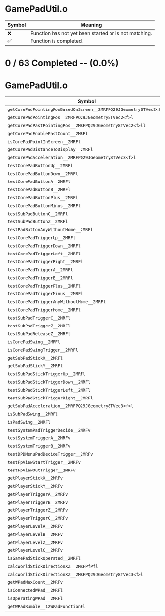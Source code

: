 # GamePadUtil.o
| Symbol | Meaning 
| ------------- | ------------- 
| :x: | Function has not yet been started or is not matching. 
| :white_check_mark: | Function is completed. 


# 0 / 63 Completed -- (0.0%)
# GamePadUtil.o
| Symbol | Decompiled? |
| ------------- | ------------- |
| `getCorePadPointingPosBasedOnScreen__2MRFPQ29JGeometry8TVec2<f>l` | :x: |
| `getCorePadPointingPos__2MRFPQ29JGeometry8TVec2<f>l` | :x: |
| `getCorePadPastPointingPos__2MRFPQ29JGeometry8TVec2<f>ll` | :x: |
| `getCorePadEnablePastCount__2MRFl` | :x: |
| `isCorePadPointInScreen__2MRFl` | :x: |
| `getCorePadDistanceToDisplay__2MRFl` | :x: |
| `getCorePadAcceleration__2MRFPQ29JGeometry8TVec3<f>l` | :x: |
| `testCorePadButtonUp__2MRFl` | :x: |
| `testCorePadButtonDown__2MRFl` | :x: |
| `testCorePadButtonA__2MRFl` | :x: |
| `testCorePadButtonB__2MRFl` | :x: |
| `testCorePadButtonPlus__2MRFl` | :x: |
| `testCorePadButtonMinus__2MRFl` | :x: |
| `testSubPadButtonC__2MRFl` | :x: |
| `testSubPadButtonZ__2MRFl` | :x: |
| `testPadButtonAnyWithoutHome__2MRFl` | :x: |
| `testCorePadTriggerUp__2MRFl` | :x: |
| `testCorePadTriggerDown__2MRFl` | :x: |
| `testCorePadTriggerLeft__2MRFl` | :x: |
| `testCorePadTriggerRight__2MRFl` | :x: |
| `testCorePadTriggerA__2MRFl` | :x: |
| `testCorePadTriggerB__2MRFl` | :x: |
| `testCorePadTriggerPlus__2MRFl` | :x: |
| `testCorePadTriggerMinus__2MRFl` | :x: |
| `testCorePadTriggerAnyWithoutHome__2MRFl` | :x: |
| `testCorePadTriggerHome__2MRFl` | :x: |
| `testSubPadTriggerC__2MRFl` | :x: |
| `testSubPadTriggerZ__2MRFl` | :x: |
| `testSubPadReleaseZ__2MRFl` | :x: |
| `isCorePadSwing__2MRFl` | :x: |
| `isCorePadSwingTrigger__2MRFl` | :x: |
| `getSubPadStickX__2MRFl` | :x: |
| `getSubPadStickY__2MRFl` | :x: |
| `testSubPadStickTriggerUp__2MRFl` | :x: |
| `testSubPadStickTriggerDown__2MRFl` | :x: |
| `testSubPadStickTriggerLeft__2MRFl` | :x: |
| `testSubPadStickTriggerRight__2MRFl` | :x: |
| `getSubPadAcceleration__2MRFPQ29JGeometry8TVec3<f>l` | :x: |
| `isSubPadSwing__2MRFl` | :x: |
| `isPadSwing__2MRFl` | :x: |
| `testSystemPadTriggerDecide__2MRFv` | :x: |
| `testSystemTriggerA__2MRFv` | :x: |
| `testSystemTriggerB__2MRFv` | :x: |
| `testDPDMenuPadDecideTrigger__2MRFv` | :x: |
| `testFpViewStartTrigger__2MRFv` | :x: |
| `testFpViewOutTrigger__2MRFv` | :x: |
| `getPlayerStickX__2MRFv` | :x: |
| `getPlayerStickY__2MRFv` | :x: |
| `getPlayerTriggerA__2MRFv` | :x: |
| `getPlayerTriggerB__2MRFv` | :x: |
| `getPlayerTriggerZ__2MRFv` | :x: |
| `getPlayerTriggerC__2MRFv` | :x: |
| `getPlayerLevelA__2MRFv` | :x: |
| `getPlayerLevelB__2MRFv` | :x: |
| `getPlayerLevelZ__2MRFv` | :x: |
| `getPlayerLevelC__2MRFv` | :x: |
| `isGamePadStickOperated__2MRFl` | :x: |
| `calcWorldStickDirectionXZ__2MRFPfPfl` | :x: |
| `calcWorldStickDirectionXZ__2MRFPQ29JGeometry8TVec3<f>l` | :x: |
| `getWPadMaxCount__2MRFv` | :x: |
| `isConnectedWPad__2MRFl` | :x: |
| `isOperatingWPad__2MRFl` | :x: |
| `getWPadRumble__12WPadFunctionFl` | :x: |
